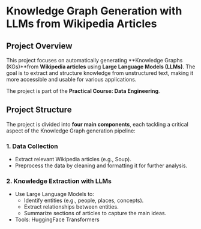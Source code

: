# Knowledge Graph Generation with LLMs from Wikipedia Articles

## Project Overview
This project focuses on automatically generating **Knowledge Graphs (KGs)**from **Wikipedia articles** using **Large Language Models (LLMs)**. The goal is to extract and structure knowledge from unstructured text, making it more accessible and usable for various applications.

The project is part of the **Practical Course: Data Engineering**.

## Project Structure
The project is divided into **four main components**, each tackling a critical aspect of the Knowledge Graph generation pipeline:

### 1. **Data Collection**
- Extract relevant Wikipedia articles (e.g.,  Soup).
- Preprocess the data by cleaning and formatting it for further analysis.

### 2. **Knowledge Extraction with LLMs**
- Use Large Language Models to:
  - Identify entities (e.g., people, places, concepts).
  - Extract relationships between entities.
  - Summarize sections of articles to capture the main ideas.
- Tools: HuggingFace Transformers

